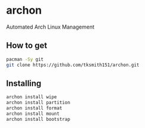 # archon
Automated Arch Linux Management 

## How to get
```bash
pacman -Sy git
git clone https://github.com/tksmith151/archon.git
```

## Installing
```bash
archon install wipe
archon install partition
archon install format
archon install mount
archon install bootstrap
```
